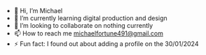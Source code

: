 - 👋 Hi, I’m Michael
- 🌱 I’m currently learning digital production and design
- 💞️ I’m looking to collaborate on nothing currently
- 📫 How to reach me michaelfortune491@gmail.com
- ⚡ Fun fact: I found out about adding a profile on the 30/01/2024

<!---
Blegggg/Blegggg is a ✨ special ✨ repository because its `README.md` (this file) appears on your GitHub profile.
You can click the Preview link to take a look at your changes.
--->
